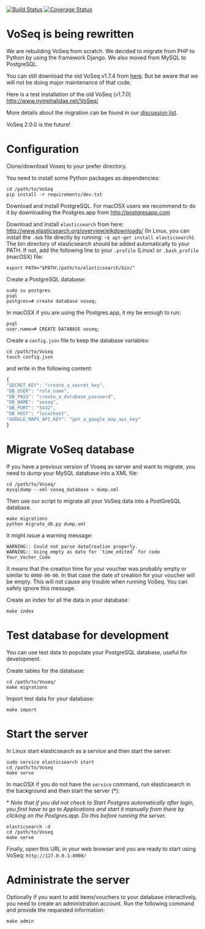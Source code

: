  [![Build Status](https://travis-ci.org/carlosp420/VoSeq.svg)](https://travis-ci.org/carlosp420/VoSeq)
[![Coverage Status](https://img.shields.io/coveralls/carlosp420/VoSeq.svg)](https://coveralls.io/r/carlosp420/VoSeq?branch=master)

# VoSeq is being rewritten
We are rebuilding VoSeq from scratch. We decided to migrate from PHP to Python
by using the framework Django. We also moved from MySQL to PostgreSQL.

You can still download the old VoSeq v1.7.4 from [here](https://github.com/carlosp420/VoSeq/releases/tag/v1.7.4).
But be aware that we will not be doing major maintenance of that code.

Here is a test installation of the old VoSeq (v1.7.0) <http://www.nymphalidae.net/VoSeq/>

More details about the migration can be found in our [discussion list](https://groups.google.com/forum/#!topic/voseq-discussion-list/wQ-E0Xcimgw).

VoSeq 2.0.0 is the future!

# Configuration

Clone/download Voseq to your prefer directory.

You need to install some Python packages as dependencies:

```shell
cd /path/to/VoSeq
pip install -r requirements/dev.txt
```

Download and install PostgreSQL. For macOSX users we recommend to do it by downloading the Postgres.app from http://postgresapp.com

Download and install `elasticsearch` from here: http://www.elasticsearch.org/overview/elkdownloads/
(In Linux, you can install the `.deb` file directly by running: ```~$ apt-get install elasticsearch```).
The bin directory of elasticsearch should be added automatically to your PATH. If not, add the following line to your `.profile` (Linux) or `.bash_profile` (macOSX) file:

```shell
export PATH="$PATH:/path/to/elasticsearch/bin/"
```


Create a PostgreSQL database:

```shell
sudo su postgres
psql
postgres=# create database voseq;
```

In macOSX if you are using the Postgres.app, it my be enough to run:

```shell
psql
user.name=# CREATE DATABASE voseq;
```

Create a `config.json` file to keep the database variables:
```shell
cd /path/to/Voseq
touch config.json
```
and write in the following content:

```javascript
{
"SECRET_KEY": "create_a_secret_key",
"DB_USER": "role_name",
"DB_PASS": "create_a_database_password",
"DB_NAME": "voseq",
"DB_PORT": "5432",
"DB_HOST": "localhost",
"GOOGLE_MAPS_API_KEY": "get_a_google_map_api_key"
}
```

# Migrate VoSeq database
If you have a previous version of Voseq as server and want to migrate, you need to dump your MySQL database into a XML file:

```shell
cd /path/to/Voseq/
mysqldump --xml voseq_database > dump.xml
```

Then use our script to migrate all your VoSeq data into a PostGreSQL database.

```shell
make migrations
python migrate_db.py dump.xml
```

It might issue a warning message:

```
WARNING:: Could not parse dateCreation properly.
WARNING:: Using empty as date for `time_edited` for code Your_Vocher_Code
```

It means that the creation time for your voucher was probably empty or similar
to `0000-00-00`. In that case the date of creation for your voucher will be
empty. This will not cause any trouble when running VoSeq. You can safely
ignore this message.

Create an index for all the data in your database:

```shell
make index
```

# Test database for development
You can use test data to populate your PostgreSQL database, useful for 
development.


Create tables for the database:

```shell
cd /path/to/Voseq/
make migrations
```

Import test data for your database:

```shell
make import
```

# Start the server

In Linux start elasticsearch as a service and then start the server:

```shell
sudo service elasticsearch start
cd /path/to/Voseq
make serve
```

In macOSX if you do not have the `service` command, run elasticsearch in the background and then start the server (\*):

\* *Note that if you did not check to Start Postgres automatically after login, you first have to go to Applications and start it manually from there by clicking on the Postgres.app. Do this before running the server.*

```shell
elasticsearch -d
cd /path/to/Voseq
make serve
```



Finally, open this URL in your web browser and you are ready to start using VoSeq:  `http://127.0.0.1:8000/`

# Administrate the server
Optionally if you want to add items/vouchers to your database interactively, you need to create an administration account. Run the following command and provide the requested information:

```shell
make admin
```

